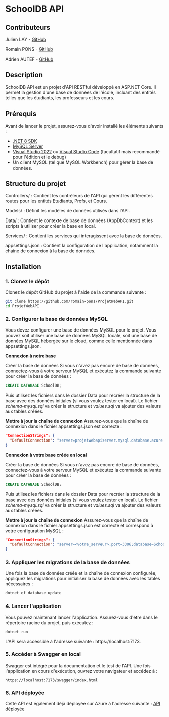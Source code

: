 # SchoolDB API

## Contributeurs
Julien LAY - [GitHub](https://github.com/JulienLAY)

Romain PONS - [GitHub](https://github.com/romain-pons)

Adrien AUTEF - [GitHub](https://github.com/AdrienAUTEF)

## Description

SchoolDB API est un projet d'API RESTful développé en ASP.NET Core. Il permet la gestion d'une base de données de l'école, incluant des entités telles que les étudiants, les professeurs et les cours.

## Prérequis

Avant de lancer le projet, assurez-vous d'avoir installé les éléments suivants :

- [.NET 8 SDK](https://dotnet.microsoft.com/download/dotnet/8.0)
- [MySQL Server](https://dev.mysql.com/downloads/mysql/)
- [Visual Studio 2022](https://visualstudio.microsoft.com/) ou [Visual Studio Code](https://code.visualstudio.com/) (facultatif mais recommandé pour l'édition et le debug)
- Un client MySQL (tel que MySQL Workbench) pour gérer la base de données.

## Structure du projet
Controllers/ : Contient les contréleurs de l'API qui gérent les différentes routes pour les entités Etudiants, Profs, et Cours.

Models/ : Définit les modèles de données utilisés dans l'API.

Data/ : Contient le contexte de base de données (AppDbContext) et les scripts à utiliser pour créer la base en local.

Services/ : Contient les services qui interagissent avec la base de données.

appsettings.json : Contient la configuration de l'application, notamment la chaîne de connexion à la base de données.

## Installation

### 1. Clonez le dépôt

Clonez le dépôt GitHub du projet à l'aide de la commande suivante :

```bash
git clone https://github.com/romain-pons/ProjetWebAPI.git
cd ProjetWebAPI
```

### 2. Configurer la base de données MySQL

Vous devez configurer une base de données MySQL pour le projet. Vous pouvez soit utiliser une base de données MySQL locale, soit une base de données MySQL hébergée sur le cloud, comme celle mentionnée dans appsettings.json.

**Connexion à notre base**

Créer la base de données
Si vous n'avez pas encore de base de données, connectez-vous à votre serveur MySQL et exécutez la commande suivante pour créer la base de données :
```SQL
CREATE DATABASE SchoolDB;
```
Puis utilisez les fichiers dans le dossier Data pour recréer la structure de la base avec des données initiales (si vous voulez tester en local).
Le fichier *schema-mysql.sql* va créer la structure et *values.sql* va ajouter des valeurs aux tables créées.

**Mettre à jour la chaîne de connexion**
Assurez-vous que la chaîne de connexion dans le fichier appsettings.json est correcte :

```json
"ConnectionStrings": {
  "DefaultConnection": "server=projetwebapiserver.mysql.database.azure.com;port=3306;database=SchoolDB;user=ProjetWebAPI;password=root666!;sslmode=required;"
}
```

**Connexion à votre base créée en local**

Créer la base de données
Si vous n'avez pas encore de base de données, connectez-vous à votre serveur MySQL et exécutez la commande suivante pour créer la base de données :
```SQL
CREATE DATABASE SchoolDB;
```
Puis utilisez les fichiers dans le dossier Data pour recréer la structure de la base avec des données initiales (si vous voulez tester en local).
Le fichier *schema-mysql.sql* va créer la structure et *values.sql* va ajouter des valeurs aux tables créées.

**Mettre à jour la chaîne de connexion**
Assurez-vous que la chaîne de connexion dans le fichier appsettings.json est correcte et correspond à votre configuration MySQL :

```json
"ConnectionStrings": {
  "DefaultConnection": "server=<votre_serveur>;port=3306;database=SchoolDB;user=<votre_utilisateur>;password=<votre_mot_de_passe>;sslmode=required;"
}
```

### 3. Appliquer les migrations de la base de données
Une fois la base de données créée et la chaîne de connexion configurée, appliquez les migrations pour initialiser la base de données avec les tables nécessaires :
```cmd
dotnet ef database update
```

### 4. Lancer l'application

Vous pouvez maintenant lancer l'application. Assurez-vous d'étre dans le répertoire racine du projet, puis exécutez :

```cmd
dotnet run
```

L'API sera accessible à l'adresse suivante : https://localhost:7173.

### 5. Accéder à Swagger en local

Swagger est intégré pour la documentation et le test de l'API. Une fois l'application en cours d'exécution, ouvrez votre navigateur et accédez à :

```URL
https://localhost:7173/swagger/index.html
```

### 6. API déployée
Cette API est également déjà déployée sur Azure à l'adresse suivante : [API déployée](https://projetwebapi-romain-adrien-julien.azurewebsites.net/)
